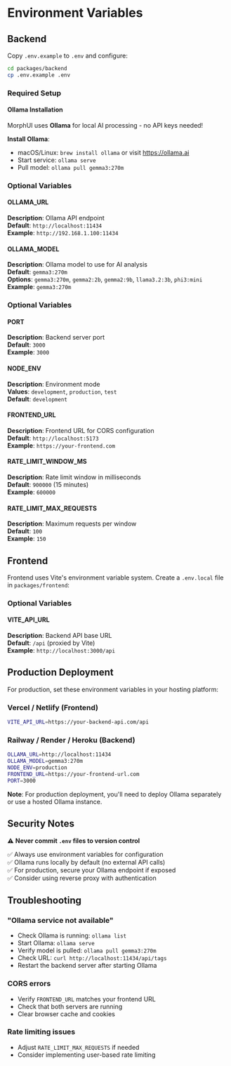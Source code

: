 # Environment Variables

## Backend

Copy `.env.example` to `.env` and configure:

```bash
cd packages/backend
cp .env.example .env
```

### Required Setup

#### Ollama Installation
MorphUI uses **Ollama** for local AI processing - no API keys needed!

**Install Ollama**:
- macOS/Linux: `brew install ollama` or visit https://ollama.ai
- Start service: `ollama serve`
- Pull model: `ollama pull gemma3:270m`

### Optional Variables

#### OLLAMA_URL
**Description**: Ollama API endpoint  
**Default**: `http://localhost:11434`  
**Example**: `http://192.168.1.100:11434`

#### OLLAMA_MODEL
**Description**: Ollama model to use for AI analysis  
**Default**: `gemma3:270m`  
**Options**: `gemma3:270m`, `gemma2:2b`, `gemma2:9b`, `llama3.2:3b`, `phi3:mini`  
**Example**: `gemma3:270m`

### Optional Variables

#### PORT
**Description**: Backend server port  
**Default**: `3000`  
**Example**: `3000`

#### NODE_ENV
**Description**: Environment mode  
**Values**: `development`, `production`, `test`  
**Default**: `development`

#### FRONTEND_URL
**Description**: Frontend URL for CORS configuration  
**Default**: `http://localhost:5173`  
**Example**: `https://your-frontend.com`

#### RATE_LIMIT_WINDOW_MS
**Description**: Rate limit window in milliseconds  
**Default**: `900000` (15 minutes)  
**Example**: `600000`

#### RATE_LIMIT_MAX_REQUESTS
**Description**: Maximum requests per window  
**Default**: `100`  
**Example**: `150`

## Frontend

Frontend uses Vite's environment variable system. Create a `.env.local` file in `packages/frontend`:

### Optional Variables

#### VITE_API_URL
**Description**: Backend API base URL  
**Default**: `/api` (proxied by Vite)  
**Example**: `http://localhost:3000/api`

## Production Deployment

For production, set these environment variables in your hosting platform:

### Vercel / Netlify (Frontend)
```bash
VITE_API_URL=https://your-backend-api.com/api
```

### Railway / Render / Heroku (Backend)
```bash
OLLAMA_URL=http://localhost:11434
OLLAMA_MODEL=gemma3:270m
NODE_ENV=production
FRONTEND_URL=https://your-frontend-url.com
PORT=3000
```

**Note**: For production deployment, you'll need to deploy Ollama separately or use a hosted Ollama instance.

## Security Notes

⚠️ **Never commit `.env` files to version control**

✅ Always use environment variables for configuration  
✅ Ollama runs locally by default (no external API calls)  
✅ For production, secure your Ollama endpoint if exposed  
✅ Consider using reverse proxy with authentication

## Troubleshooting

### "Ollama service not available"
- Check Ollama is running: `ollama list`
- Start Ollama: `ollama serve`
- Verify model is pulled: `ollama pull gemma3:270m`
- Check URL: `curl http://localhost:11434/api/tags`
- Restart the backend server after starting Ollama

### CORS errors
- Verify `FRONTEND_URL` matches your frontend URL
- Check that both servers are running
- Clear browser cache and cookies

### Rate limiting issues
- Adjust `RATE_LIMIT_MAX_REQUESTS` if needed
- Consider implementing user-based rate limiting
